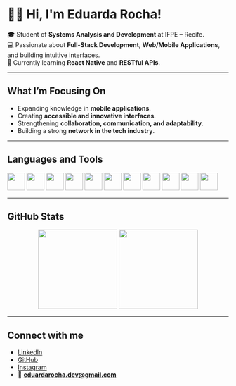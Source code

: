 # 👩‍💻 Hi, I'm Eduarda Rocha!

🎓 Student of **Systems Analysis and Development** at IFPE – Recife.  
💻 Passionate about **Full-Stack Development**, **Web/Mobile Applications**, and building intuitive interfaces.  
🚀 Currently learning **React Native** and **RESTful APIs**.  

---

## What I’m Focusing On
- Expanding knowledge in **mobile applications**. 
- Creating **accessible and innovative interfaces**.  
- Strengthening **collaboration, communication, and adaptability**.  
- Building a strong **network in the tech industry**.  

---

## Languages and Tools

<p align="left">
<img src="https://cdn.jsdelivr.net/gh/devicons/devicon/icons/cplusplus/cplusplus-original.svg" width="40" height="40"/>
<img src="https://cdn.jsdelivr.net/gh/devicons/devicon/icons/html5/html5-original.svg" width="40" height="40"/>
<img src="https://cdn.jsdelivr.net/gh/devicons/devicon/icons/css3/css3-original.svg" width="40" height="40"/>
<img src="https://cdn.jsdelivr.net/gh/devicons/devicon/icons/bootstrap/bootstrap-original.svg" width="40" height="40"/>
<img src="https://cdn.jsdelivr.net/gh/devicons/devicon/icons/javascript/javascript-original.svg" width="40" height="40"/>
<img src="https://cdn.jsdelivr.net/gh/devicons/devicon/icons/typescript/typescript-original.svg" width="40" height="40"/>
<img src="https://cdn.jsdelivr.net/gh/devicons/devicon/icons/nodejs/nodejs-original.svg" width="40" height="40"/>
<img src="https://cdn.jsdelivr.net/gh/devicons/devicon/icons/react/react-original.svg" width="40" height="40"/>
<img src="https://cdn.jsdelivr.net/gh/devicons/devicon/icons/postgresql/postgresql-original.svg" width="40" height="40"/>
<img src="https://cdn.jsdelivr.net/gh/devicons/devicon/icons/vscode/vscode-original.svg" width="40" height="40"/>
<img src="https://github.githubassets.com/images/modules/logos_page/GitHub-Mark.png" width="40" height="40"/>
</p>

---

## GitHub Stats
<p align="center">
  <img height="180em" src="https://github-readme-stats.vercel.app/api?username=EduardaRFSousa&show_icons=true&theme=radical&count_private=true"/>
  <img height="180em" src="https://github-readme-stats.vercel.app/api/top-langs/?username=EduardaRFSousa&layout=compact&theme=rose_pine"/>
</p>

---

## Connect with me
- [LinkedIn](https://www.linkedin.com/in/eduarda-rocha-full-stack-dev)  
- [GitHub](https://github.com/EduardaRFSousa)
- [Instagram](https://www.instagram.com/_viniidu/?next=%2F) 
- 📧 **eduardarocha.dev@gmail.com**

